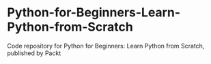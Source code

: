 


# Python-for-Beginners-Learn-Python-from-Scratch
Code repository for Python for Beginners: Learn Python from Scratch, published by Packt
